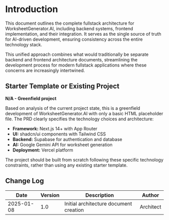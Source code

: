# Introduction

This document outlines the complete fullstack architecture for WorksheetGenerator.AI, including backend systems, frontend implementation, and their integration. It serves as the single source of truth for AI-driven development, ensuring consistency across the entire technology stack.

This unified approach combines what would traditionally be separate backend and frontend architecture documents, streamlining the development process for modern fullstack applications where these concerns are increasingly intertwined.

## Starter Template or Existing Project

**N/A - Greenfield project**

Based on analysis of the current project state, this is a greenfield development of WorksheetGenerator.AI with only a basic HTML placeholder file. The PRD clearly specifies the technology choices and architecture:

- **Framework:** Next.js 14+ with App Router
- **UI:** shadcn/ui components with Tailwind CSS  
- **Backend:** Supabase for authentication and database
- **AI:** Google Gemini API for worksheet generation
- **Deployment:** Vercel platform

The project should be built from scratch following these specific technology constraints, rather than using any existing starter template.

## Change Log
| Date | Version | Description | Author |
|------|---------|-------------|---------|
| 2025-01-08 | 1.0 | Initial architecture document creation | Architect |